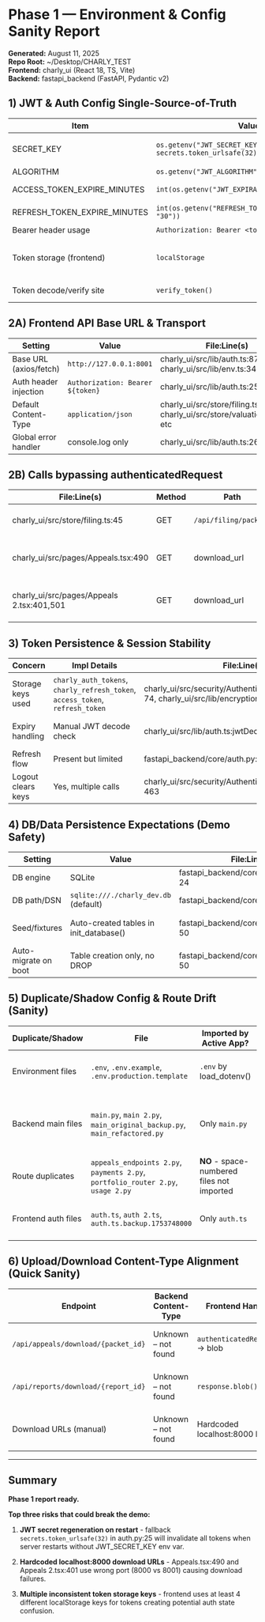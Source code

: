 # Phase 1 — Environment & Config Sanity Report

**Generated:** August 11, 2025  
**Repo Root:** ~/Desktop/CHARLY_TEST  
**Frontend:** charly_ui (React 18, TS, Vite)  
**Backend:** fastapi_backend (FastAPI, Pydantic v2)  

## 1) JWT & Auth Config Single-Source-of-Truth

| Item | Value | File:Line(s) | Notes |
|------|-------|--------------|-------|
| SECRET_KEY | `os.getenv("JWT_SECRET_KEY", secrets.token_urlsafe(32))` | fastapi_backend/core/auth.py:25 | **RISK**: Fallback generates new random secret per process restart |
| ALGORITHM | `os.getenv("JWT_ALGORITHM", "HS256")` | fastapi_backend/core/auth.py:26 | authoritative |
| ACCESS_TOKEN_EXPIRE_MINUTES | `int(os.getenv("JWT_EXPIRATION_HOURS", "24"))` | fastapi_backend/core/auth.py:27 | Note: stored as hours, not minutes |
| REFRESH_TOKEN_EXPIRE_MINUTES | `int(os.getenv("REFRESH_TOKEN_EXPIRATION_DAYS", "30"))` | fastapi_backend/core/auth.py:28 | Note: stored as days, not minutes |
| Bearer header usage | `Authorization: Bearer <token>` | fastapi_backend/core/auth.py:security | HTTPBearer(auto_error=False) |
| Token storage (frontend) | `localStorage` | charly_ui/src/security/AuthenticationManager.ts:73-74, charly_ui/src/lib/encryption.ts:198-199 | Multiple keys: `charly_auth_tokens`, `charly_refresh_token`, `access_token`, `refresh_token` |
| Token decode/verify site | `verify_token()` | fastapi_backend/core/auth.py:182-186 | Uses `jwt.decode()` with same SECRET_KEY |

## 2A) Frontend API Base URL & Transport

| Setting | Value | File:Line(s) | Notes |
|---------|-------|--------------|-------|
| Base URL (axios/fetch) | `http://127.0.0.1:8001` | charly_ui/src/lib/auth.ts:87,266, charly_ui/src/lib/env.ts:34 | **RISK**: hardcoded, not relative |
| Auth header injection | `Authorization: Bearer ${token}` | charly_ui/src/lib/auth.ts:256-283 | via `authenticatedRequest()` |
| Default Content-Type | `application/json` | charly_ui/src/store/filing.ts:44, charly_ui/src/store/valuation.ts:562, etc | consistent across stores |
| Global error handler | console.log only | charly_ui/src/lib/auth.ts:263,275 | **RISK**: no user-facing error handling |

## 2B) Calls bypassing authenticatedRequest

| File:Line(s) | Method | Path | Why it bypasses | Risk |
|--------------|--------|------|------------------|------|
| charly_ui/src/store/filing.ts:45 | GET | `/api/filing/packets` | Uses raw `fetch()` with manual auth header | Token not auto-refreshed |
| charly_ui/src/pages/Appeals.tsx:490 | GET | download_url | Hardcoded `http://localhost:8000` prefix | Wrong port (8000 vs 8001) |
| charly_ui/src/pages/Appeals 2.tsx:401,501 | GET | download_url | Hardcoded `http://localhost:8000` prefix | Wrong port (8000 vs 8001) |

## 3) Token Persistence & Session Stability

| Concern | Impl Details | File:Line(s) | Risk/Notes |
|---------|--------------|--------------|------------|
| Storage keys used | `charly_auth_tokens`, `charly_refresh_token`, `access_token`, `refresh_token` | charly_ui/src/security/AuthenticationManager.ts:73-74, charly_ui/src/lib/encryption.ts:198-199 | **RISK**: Multiple inconsistent keys |
| Expiry handling | Manual JWT decode check | charly_ui/src/lib/auth.ts:jwtDecode | No auto-refresh flow visible |
| Refresh flow | Present but limited | fastapi_backend/core/auth.py:350,367 | Backend supports it |
| Logout clears keys | Yes, multiple calls | charly_ui/src/security/AuthenticationManager.ts:461-463 | Clears all known keys |

## 4) DB/Data Persistence Expectations (Demo Safety)

| Setting | Value | File:Line(s) | Notes |
|---------|-------|--------------|-------|
| DB engine | SQLite | fastapi_backend/core/database.py:23-24 | Authoritative |
| DB path/DSN | `sqlite:///./charly_dev.db` (default) | fastapi_backend/core/database.py:23 | File exists at repo root |
| Seed/fixtures | Auto-created tables in init_database() | fastapi_backend/core/database.py:43-50 | **PASS**: survives restart |
| Auto-migrate on boot | Table creation only, no DROP | fastapi_backend/core/database.py:46-50 | **SAFE**: no wipe risk |

## 5) Duplicate/Shadow Config & Route Drift (Sanity)

| Duplicate/Shadow | File | Imported by Active App? | Drift Risk |
|------------------|------|------------------------|------------|
| Environment files | `.env`, `.env.example`, `.env.production.template` | `.env` by load_dotenv() | **LOW**: examples not loaded |
| Backend main files | `main.py`, `main 2.py`, `main_original_backup.py`, `main_refactored.py` | Only `main.py` | **MEDIUM**: backup files have different router configs |
| Route duplicates | `appeals_endpoints 2.py`, `payments 2.py`, `portfolio_router 2.py`, `usage 2.py` | **NO** - space-numbered files not imported | **LOW**: shadow files not loaded |
| Frontend auth files | `auth.ts`, `auth 2.ts`, `auth.ts.backup.1753748000` | Only `auth.ts` | **LOW**: backups not imported |

## 6) Upload/Download Content-Type Alignment (Quick Sanity)

| Endpoint | Backend Content-Type | Frontend Handling | File:Line(s) | Risk |
|----------|---------------------|-------------------|--------------|------|
| `/api/appeals/download/{packet_id}` | Unknown – not found | `authenticatedRequest()` → blob | charly_ui/src/pages/Appeals.tsx:327 | **MEDIUM**: content-type not validated |
| `/api/reports/download/{report_id}` | Unknown – not found | `response.blob()` | charly_ui/src/store/reports.ts:107-108 | **MEDIUM**: content-type not validated |
| Download URLs (manual) | Unknown – not found | Hardcoded localhost:8000 links | charly_ui/src/pages/Appeals.tsx:490 | **HIGH**: wrong port + no auth |

---

## Summary

**Phase 1 report ready.**

**Top three risks that could break the demo:**

1. **JWT secret regeneration on restart** - fallback `secrets.token_urlsafe(32)` in auth.py:25 will invalidate all tokens when server restarts without JWT_SECRET_KEY env var.

2. **Hardcoded localhost:8000 download URLs** - Appeals.tsx:490 and Appeals 2.tsx:401 use wrong port (8000 vs 8001) causing download failures.

3. **Multiple inconsistent token storage keys** - frontend uses at least 4 different localStorage keys for tokens creating potential auth state confusion.